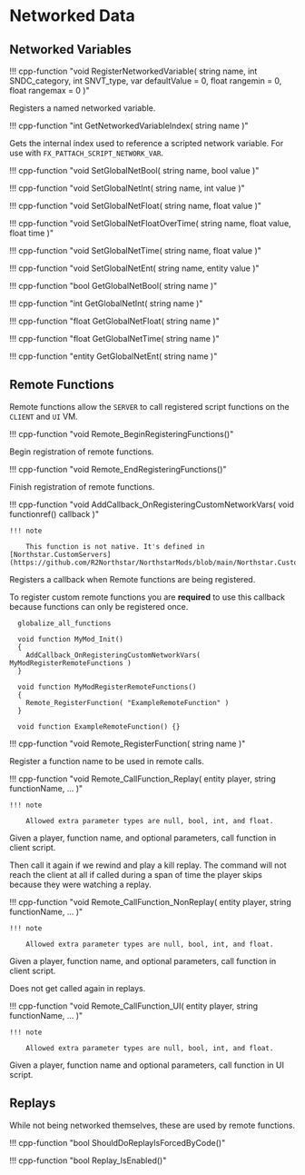 # Networked Data

## Networked Variables

!!! cpp-function "void RegisterNetworkedVariable( string name, int SNDC_category, int SNVT_type, var defaultValue = 0, float rangemin = 0, float rangemax = 0 )"

  Registers a named networked variable.

!!! cpp-function "int GetNetworkedVariableIndex( string name )"

  Gets the internal index used to reference a scripted network variable. For use with `FX_PATTACH_SCRIPT_NETWORK_VAR`.

!!! cpp-function "void SetGlobalNetBool( string name, bool value )"

!!! cpp-function "void SetGlobalNetInt( string name, int value )"

!!! cpp-function "void SetGlobalNetFloat( string name, float value )"

!!! cpp-function "void SetGlobalNetFloatOverTime( string name, float value, float time )"

!!! cpp-function "void SetGlobalNetTime( string name, float value )"

!!! cpp-function "void SetGlobalNetEnt( string name, entity value )"

!!! cpp-function "bool GetGlobalNetBool( string name )"

!!! cpp-function "int GetGlobalNetInt( string name )"

!!! cpp-function "float GetGlobalNetFloat( string name )"

!!! cpp-function "float GetGlobalNetTime( string name )"

!!! cpp-function "entity GetGlobalNetEnt( string name )"

## Remote Functions

Remote functions allow the `SERVER` to call registered script functions on the `CLIENT` and `UI` VM.

!!! cpp-function "void Remote_BeginRegisteringFunctions()"

  Begin registration of remote functions.

!!! cpp-function "void Remote_EndRegisteringFunctions()"

  Finish registration of remote functions.

!!! cpp-function "void AddCallback_OnRegisteringCustomNetworkVars( void functionref() callback )"

    !!! note

        This function is not native. It's defined in [Northstar.CustomServers](https://github.com/R2Northstar/NorthstarMods/blob/main/Northstar.CustomServers/mod/scripts/vscripts/sh_remote_functions_mp_custom.gnut)

  Registers a callback when Remote functions are being registered.

  To register custom remote functions you are **required** to use this callback because functions can only be registered once.

  ```squirrel
    globalize_all_functions

    void function MyMod_Init()
    {
      AddCallback_OnRegisteringCustomNetworkVars( MyModRegisterRemoteFunctions )
    }

    void function MyModRegisterRemoteFunctions()
    {
      Remote_RegisterFunction( "ExampleRemoteFunction" )
    }

    void function ExampleRemoteFunction() {}
  ```

!!! cpp-function "void Remote_RegisterFunction( string name )"

  Register a function name to be used in remote calls.


!!! cpp-function "void Remote_CallFunction_Replay( entity player, string functionName, ... )"

    !!! note

        Allowed extra parameter types are null, bool, int, and float.

  Given a player, function name, and optional parameters, call function in client script.

  Then call it again if we rewind and play a kill replay.
  The command will not reach the client at all if called during a span of time the player skips because they were watching a replay.

!!! cpp-function "void Remote_CallFunction_NonReplay( entity player, string functionName, ... )"

    !!! note

        Allowed extra parameter types are null, bool, int, and float.

  Given a player, function name, and optional parameters, call function in client script.

  Does not get called again in replays.

!!! cpp-function "void Remote_CallFunction_UI( entity player, string functionName, ... )"

    !!! note

        Allowed extra parameter types are null, bool, int, and float.

  Given a player, function name and optional parameters, call function in UI script.

## Replays

While not being networked themselves, these are used by remote functions.

!!! cpp-function "bool ShouldDoReplayIsForcedByCode()"

!!! cpp-function "bool Replay_IsEnabled()"
